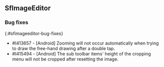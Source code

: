 ## SfImageEditor

### Bug fixes
{:#sfimageeditor-bug-fixes}

* \#I413657 - [Android] Zooming will not occur automatically when trying to draw the free-hand drawing after a double tap.
* \#I415494 - [Android] The sub toolbar items' height of the cropping menu will not be cropped after resetting the image.